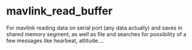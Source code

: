 # mavlink_read_buffer
For mavlink reading data on serial port (any data actually) and saves in shared memory segment, as well as file and searches for possibility of a few messages like hearbeat, attitude....
